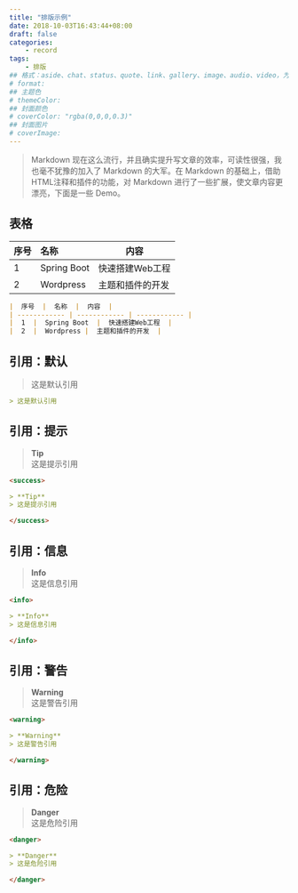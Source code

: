 ```yaml
---
title: "排版示例"
date: 2018-10-03T16:43:44+08:00
draft: false
categories: 
    - record
tags:
    - 排版
## 格式：aside、chat、status、quote、link、gallery、image、audio、video，为空则代表标准格式
# format: 
## 主题色
# themeColor: 
## 封面颜色
# coverColor: "rgba(0,0,0,0.3)"
## 封面图片
# coverImage: 
---
```




<info>

> Markdown 现在这么流行，并且确实提升写文章的效率，可读性很强，我也毫不犹豫的加入了 Markdown 的大军。在 Markdown 的基础上，借助HTML注释和插件的功能，对 Markdown 进行了一些扩展，使文章内容更漂亮，下面是一些 Demo。

</info>


## 表格



| 序号 | 名称        | 内容             |
| :--- | :---------- | ---------------- |
| 1    | Spring Boot | 快速搭建Web工程  |
| 2    | Wordpress   | 主题和插件的开发 |

```markdown
|  序号  |  名称  |  内容  |
| ------------ | ------------ | ------------ |
|  1  |  Spring Boot  |  快速搭建Web工程  |
|  2  |  Wordpress |  主题和插件的开发  |
```

## 引用：默认

> 这是默认引用

```markdown
> 这是默认引用
```

## 引用：提示

<success>

> **Tip**  
> 这是提示引用

</success>

```markdown
<success>

> **Tip**  
> 这是提示引用

</success>
```

## 引用：信息

<info>

> **Info**  
> 这是信息引用

</info>

```markdown
<info>

> **Info**  
> 这是信息引用

</info>
```

## 引用：警告

<warning>

> **Warning**  
> 这是警告引用

</warning>

```markdown
<warning>

> **Warning**
> 这是警告引用

</warning>
```

## 引用：危险

<danger>

> **Danger**  
> 这是危险引用

</danger>

```markdown
<danger>

> **Danger**  
> 这是危险引用

</danger>
```





